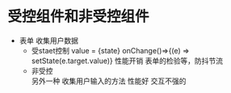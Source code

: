 # 受控组件和非受控组件

- 表单 收集用户数据
  - 受staet控制
  value = {state} onChange()=>{(e) => setState(e.target.value)}
  性能开销 表单的检验等，防抖节流
  - 非受控  
  另外一种 收集用户输入的方法
  性能好 交互不强的